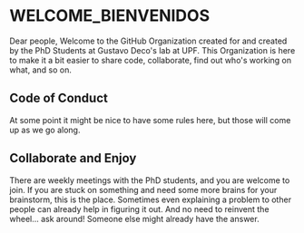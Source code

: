# WELCOME_BIENVENIDOS

Dear people, 
Welcome to the GitHub Organization created for and created by the PhD Students at Gustavo Deco's lab at UPF. This Organization is here to make it a bit easier to share code, collaborate, find out who's working on what, and so on.

## Code of Conduct
At some point it might be nice to have some rules here, but those will come up as we go along. 

## Collaborate and Enjoy
There are weekly meetings with the PhD students, and you are welcome to join. If you are stuck on something and need some more brains for your brainstorm, this is the place. Sometimes even explaining a problem to other people can already help in figuring it out. And no need to reinvent the wheel... ask around! Someone else might already have the answer.
